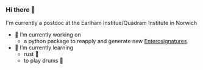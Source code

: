 ### Hi there 👋
I'm currently a postdoc at the Earlham Institue/Quadram Institute in Norwich

- 🔭 I’m currently working on
  - a python package to reapply and generate new [Enterosignatures](https://enterosignatures.quadram.ac.uk/)
- 🌱 I’m currently learning
  - rust 🦀
  - to play drums 🥁
